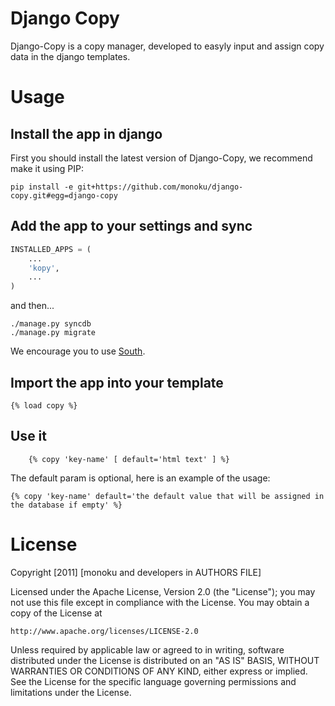 # Django Copy

Django-Copy is a copy manager, developed to easyly input and assign copy data in the django templates.

# Usage

## Install the app in django

First you should install the latest version of Django-Copy, we recommend make it using PIP:

```shell
pip install -e git+https://github.com/monoku/django-copy.git#egg=django-copy
```

## Add the app to your settings and sync

```python
INSTALLED_APPS = (
    ...
    'kopy',
    ...
)
```

 and then...

```shell
./manage.py syncdb
./manage.py migrate
```

We encourage you to use [South](http://south.aeracode.org/).


## Import the app into your template

```django
{% load copy %}
```

## Use it

```
	{% copy 'key-name' [ default='html text' ] %}
```

The default param is optional, here is an example of the usage:

```django
{% copy 'key-name' default='the default value that will be assigned in the database if empty' %}
```


# License

Copyright [2011] [monoku and developers in AUTHORS FILE]

Licensed under the Apache License, Version 2.0 (the "License");
you may not use this file except in compliance with the License.
You may obtain a copy of the License at

    http://www.apache.org/licenses/LICENSE-2.0

Unless required by applicable law or agreed to in writing, software
distributed under the License is distributed on an "AS IS" BASIS,
WITHOUT WARRANTIES OR CONDITIONS OF ANY KIND, either express or implied.
See the License for the specific language governing permissions and
limitations under the License.